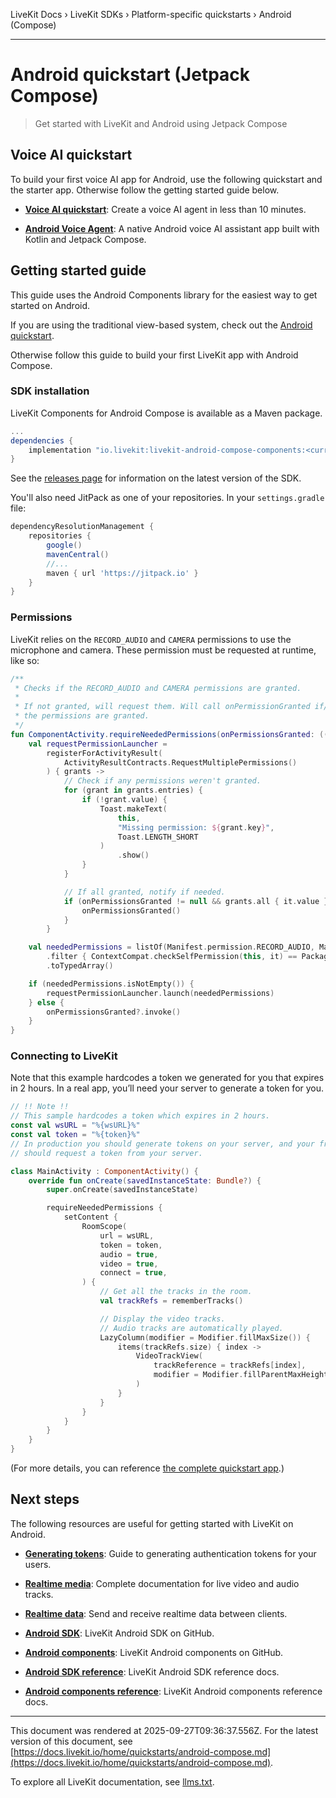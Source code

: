 LiveKit Docs › LiveKit SDKs › Platform-specific quickstarts › Android (Compose)

---

# Android quickstart (Jetpack Compose)

> Get started with LiveKit and Android using Jetpack Compose

## Voice AI quickstart

To build your first voice AI app for Android, use the following quickstart and the starter app. Otherwise follow the getting started guide below.

- **[Voice AI quickstart](https://docs.livekit.io/agents/start/voice-ai.md)**: Create a voice AI agent in less than 10 minutes.

- **[Android Voice Agent](https://github.com/livekit-examples/agent-starter-android)**: A native Android voice AI assistant app built with Kotlin and Jetpack Compose.

## Getting started guide

This guide uses the Android Components library for the easiest way to get started on Android.

If you are using the traditional view-based system, check out the [Android quickstart](https://docs.livekit.io/home/quickstarts/android.md).

Otherwise follow this guide to build your first LiveKit app with Android Compose.

### SDK installation

LiveKit Components for Android Compose is available as a Maven package.

```groovy
...
dependencies {
    implementation "io.livekit:livekit-android-compose-components:<current version>"
}

```

See the [releases page](https://github.com/livekit/components-android/releases) for information on the latest version of the SDK.

You'll also need JitPack as one of your repositories. In your `settings.gradle` file:

```groovy
dependencyResolutionManagement {
    repositories {
        google()
        mavenCentral()
        //...
        maven { url 'https://jitpack.io' }
    }
}

```

### Permissions

LiveKit relies on the `RECORD_AUDIO` and `CAMERA` permissions to use the microphone and camera. These permission must be requested at runtime, like so:

```kt
/**
 * Checks if the RECORD_AUDIO and CAMERA permissions are granted.
 *
 * If not granted, will request them. Will call onPermissionGranted if/when
 * the permissions are granted.
 */
fun ComponentActivity.requireNeededPermissions(onPermissionsGranted: (() -> Unit)? = null) {
    val requestPermissionLauncher =
        registerForActivityResult(
            ActivityResultContracts.RequestMultiplePermissions()
        ) { grants ->
            // Check if any permissions weren't granted.
            for (grant in grants.entries) {
                if (!grant.value) {
                    Toast.makeText(
                        this,
                        "Missing permission: ${grant.key}",
                        Toast.LENGTH_SHORT
                    )
                        .show()
                }
            }

            // If all granted, notify if needed.
            if (onPermissionsGranted != null && grants.all { it.value }) {
                onPermissionsGranted()
            }
        }

    val neededPermissions = listOf(Manifest.permission.RECORD_AUDIO, Manifest.permission.CAMERA)
        .filter { ContextCompat.checkSelfPermission(this, it) == PackageManager.PERMISSION_DENIED }
        .toTypedArray()

    if (neededPermissions.isNotEmpty()) {
        requestPermissionLauncher.launch(neededPermissions)
    } else {
        onPermissionsGranted?.invoke()
    }
}

```

### Connecting to LiveKit

Note that this example hardcodes a token we generated for you that expires in 2 hours. In a real app, you’ll need your server to generate a token for you.

```kt
// !! Note !!
// This sample hardcodes a token which expires in 2 hours.
const val wsURL = "%{wsURL}%"
const val token = "%{token}%"
// In production you should generate tokens on your server, and your frontend
// should request a token from your server.

class MainActivity : ComponentActivity() {
    override fun onCreate(savedInstanceState: Bundle?) {
        super.onCreate(savedInstanceState)

        requireNeededPermissions {
            setContent {
                RoomScope(
                    url = wsURL,
                    token = token,
                    audio = true,
                    video = true,
                    connect = true,
                ) {
                    // Get all the tracks in the room.
                    val trackRefs = rememberTracks()

                    // Display the video tracks.
                    // Audio tracks are automatically played.
                    LazyColumn(modifier = Modifier.fillMaxSize()) {
                        items(trackRefs.size) { index ->
                            VideoTrackView(
                                trackReference = trackRefs[index],
                                modifier = Modifier.fillParentMaxHeight(0.5f)
                            )
                        }
                    }
                }
            }
        }
    }
}

```

(For more details, you can reference [the complete quickstart app](https://github.com/livekit-examples/android-components-quickstart).)

## Next steps

The following resources are useful for getting started with LiveKit on Android.

- **[Generating tokens](https://docs.livekit.io/home/server/generating-tokens.md)**: Guide to generating authentication tokens for your users.

- **[Realtime media](https://docs.livekit.io/home/client/tracks.md)**: Complete documentation for live video and audio tracks.

- **[Realtime data](https://docs.livekit.io/home/client/data.md)**: Send and receive realtime data between clients.

- **[Android SDK](https://github.com/livekit/client-sdk-android)**: LiveKit Android SDK on GitHub.

- **[Android components](https://github.com/livekit/components-android)**: LiveKit Android components on GitHub.

- **[Android SDK reference](https://docs.livekit.io/reference/client-sdk-android/index.html.md)**: LiveKit Android SDK reference docs.

- **[Android components reference](https://docs.livekit.io/reference/components/android.md)**: LiveKit Android components reference docs.

---

This document was rendered at 2025-09-27T09:36:37.556Z.
For the latest version of this document, see [https://docs.livekit.io/home/quickstarts/android-compose.md](https://docs.livekit.io/home/quickstarts/android-compose.md).

To explore all LiveKit documentation, see [llms.txt](https://docs.livekit.io/llms.txt).